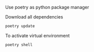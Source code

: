Use poetry as python package manager 

Download all dependencies

```bash
poetry update
```

To activate virtual environment
```
poetry shell
```